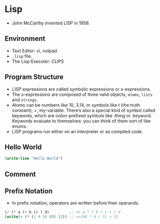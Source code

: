 # Lisp

* John McCarthy invented LISP in 1958.

## Environment

* Text Editor: vi, notpad.
* `.lisp` file.
* The Lisp Executer: CLIPS

## Program Structure

* LISP expressions are called symbolic expressions or s-expressions.
* The s-expressions are composed of three valid objects, `atoms`, `lists` and `strings`.
* Atoms can be numbers like 10, 3.14, or symbols like t (the truth constant), +, my-variable. There’s also a special kind of symbol called keywords, which are colon-prefixed symbols like :thing or :keyword. Keywords evaluate to themselves: you can think of them sort of like enums.
* LISP programs run either on an interpreter or as compiled code.

## Hello World

```lisp
(write-line "Hello World")
```

## Comment


## Prefix Notation

* In prefix notation, operators are written before their operands.

```lisp
(/ (* a (+ b c) ) d)         ;; => a * ( b + c ) / d
(write(+ (* (/ 9 5) 60) 32)) ;; =>(60 * 9 / 5) + 32
```


